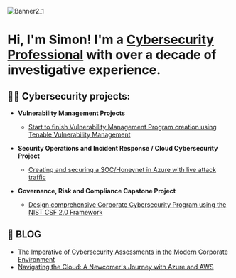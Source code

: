 ![Banner2_1](https://github.com/user-attachments/assets/fb0117c1-4e4d-4093-98b3-aa8f99345de2)

<h1>Hi, I'm Simon! <!--<a href="https://github.com/joshmadakor1">Programmer</a>,-->I'm a <a href="https://www.linkedin.com/in/simon-vanleuven/">Cybersecurity Professional</a> with over a decade of investigative experience. <!--<a href="https://www.youtube.com/c/joshmadakor">YouTuber</a></h1>-->

<h2>👨‍💻 Cybersecurity projects:</h2>

- **Vulnerability Management Projects**
  - [Start to finish Vulnerability Management Program creation using Tenable Vulnerability Management](https://github.com/VanLeu22/Vulnerability-Management-Program)

- <b>Security Operations and Incident Response / Cloud Cybersecurity Project</b>
  - [Creating and securing a SOC/Honeynet in Azure with live attack traffic](https://github.com/VanLeu22/Azure-Cloud-SOC)
 
- **Governance, Risk and Compliance Capstone Project**
  - [Design comprehensive Corporate Cybersecurity Program using the NIST CSF 2.0 Framework](https://github.com/VanLeu22/GRC-Capstone/blob/main/README.md) 


<h2>💬 BLOG</h2>

  - [The Imperative of Cybersecurity Assessments in the Modern Corporate Environment](https://github.com/VanLeu22/Imperative-of-Cybersecurity-Assessments)
  - [Navigating the Cloud: A Newcomer's Journey with Azure and AWS](https://github.com/VanLeu22/BLOG/tree/main)

<!--
**joshmadakor1/joshmadakor1** is a ✨ _special_ ✨ repository because its `README.md` (this file) appears on your GitHub profile.

Here are some ideas to get you started:

- 🔭 I’m currently working on ...
- 🌱 I’m currently learning ...
- 👯 I’m looking to collaborate on ...
- 🤔 I’m looking for help with ...
- 
- 📫 How to reach me: ...
- 😄 Pronouns: ...
- ⚡ Fun fact: ...
-->
